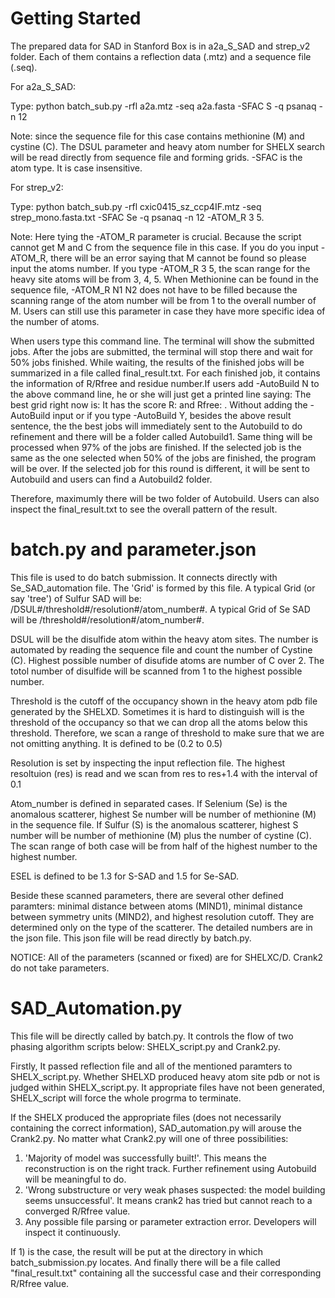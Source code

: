 # Getting Started
The prepared data for SAD in Stanford Box is in a2a_S_SAD and strep_v2 folder. Each of them contains a reflection data (.mtz) and a sequence file (.seq). 

For a2a_S_SAD:

Type: python batch_sub.py -rfl a2a.mtz -seq a2a.fasta -SFAC S -q psanaq -n 12 

Note: since the sequence file for this case contains methionine (M) and cystine (C). The DSUL parameter and heavy atom number for SHELX search will be read directly from sequence file and forming grids. -SFAC is the atom type. It is case insensitive.

For strep_v2:

Type: python batch_sub.py -rfl cxic0415_sz_ccp4IF.mtz -seq strep_mono.fasta.txt -SFAC Se -q psanaq -n 12 -ATOM_R 3 5. 

Note: Here tying the -ATOM_R parameter is crucial. Because the script cannot get M and C from the sequence file in this case. If you do you input -ATOM_R, there will be an error saying that M cannot be found so please input the atoms number. If you type -ATOM_R 3 5, the scan range for the heavy site atoms will be from 3, 4, 5. When Methionine can be found in the sequence file, -ATOM_R N1 N2 does not have to be filled because the scanning range of the atom number will be from 1 to the overall number of M. Users can still use this parameter in case they have more specific idea of the number of atoms. 

When users type this command line. The terminal will show the submitted jobs. After the jobs are submitted, the terminal will stop there and wait for 50% jobs finished. While waiting, the results of the finished jobs will be summarized in a file called final_result.txt. For each finished job, it contains the information of R/Rfree and residue number.If users add -AutoBuild N to the above command line, he or she will just get a printed line saying:
  The best grid right now is:
  It has the score R: and Rfree: .
Without adding the -AutoBuild input or if you type -AutoBuild Y, besides the above result sentence, the the best jobs will immediately sent to the Autobuild to do refinement and there will be a folder called Autobuild1. 
Same thing will be processed when 97% of the jobs are finished. If the selected job is the same as the one selected when 50% of the jobs are finished, the program will be over. If the selected job for this round is different, it will be sent to Autobuild and users can find a Autobuild2 folder. 

Therefore, maximumly there will be two folder of Autobuild. Users can also inspect the final_result.txt to see the overall pattern of the result. 

# batch.py and parameter.json

This file is used to do batch submission. It connects directly with Se_SAD_automation file. The 'Grid' is formed by this file.
A typical Grid (or say 'tree') of Sulfur SAD will be: /DSUL#/threshold#/resolution#/atom_number#. A typical Grid of Se SAD will be /threshold#/resolution#/atom_number#. 

DSUL will be the disulfide atom within the heavy atom sites. The number is automated by reading the sequence file and count the number of Cystine (C). Highest possible number of disufide atoms are number of C over 2. The totol number of disulfide will be scanned from 1 to the highest possible number. 

Threshold is the cutoff of the occupancy shown in the heavy atom pdb file generated by the SHELXD. Sometimes it is hard to distinguish will is the threshold of the occupancy so that we can drop all the atoms below this threshold. Therefore, we scan a range of threshold to make sure that we are not omitting anything. It is defined to be (0.2 to 0.5)

Resolution is set by inspecting the input reflection file. The highest resoltuion (res) is read and we scan from res to res+1.4 with the interval of 0.1

Atom_number is defined in separated cases. If Selenium (Se) is the anomalous scatterer, highest Se number will be number of methionine (M) in the sequence file. If Sulfur (S) is the anomalous scatterer, highest S number will be number of methionine (M) plus the number of cystine (C). The scan range of both case will be from half of the highest number to the highest number.

ESEL is defined to be 1.3 for S-SAD and 1.5 for Se-SAD.

Beside these scanned parameters, there are several other defined paramters: minimal distance between atoms (MIND1), minimal distance between symmetry units (MIND2), and highest resolution cutoff. They are determined only on the type of the scatterer. The detailed numbers are in the json file. This json file will be read directly by batch.py.
 
NOTICE: All of the parameters (scanned or fixed) are for SHELXC/D. Crank2 do not take parameters.

# SAD_Automation.py

This file will be directly called by batch.py. It controls the flow of two phasing algorithm scripts below: SHELX_script.py and Crank2.py. 

Firstly, It passed reflection file and all of the mentioned paramters to SHELX_script.py. Whether SHELXD produced heavy atom site pdb or not is judged within SHELX_script.py. It appropriate files have not been generated, SHELX_script will force the whole progrma to terminate.

If the SHELX produced the appropriate files (does not necessarily containing the correct information), SAD_automation.py will arouse the Crank2.py. No matter what Crank2.py will one of three possibilities:
1) 'Majority of model was successfully built!'. This means the reconstruction is on the right track. Further refinement using Autobuild will be meaningful to do.
2) 'Wrong substructure or very weak phases suspected: the model building seems unsuccessful'. It means crank2 has tried but cannot reach to a converged R/Rfree value. 
3) Any possible file parsing or parameter extraction error. Developers will inspect it continuously.

If 1) is the case, the result will be put at the directory in which batch_submission.py locates. And finally there will be a file called "final_result.txt" containing all the successful case and their corresponding R/Rfree value.
